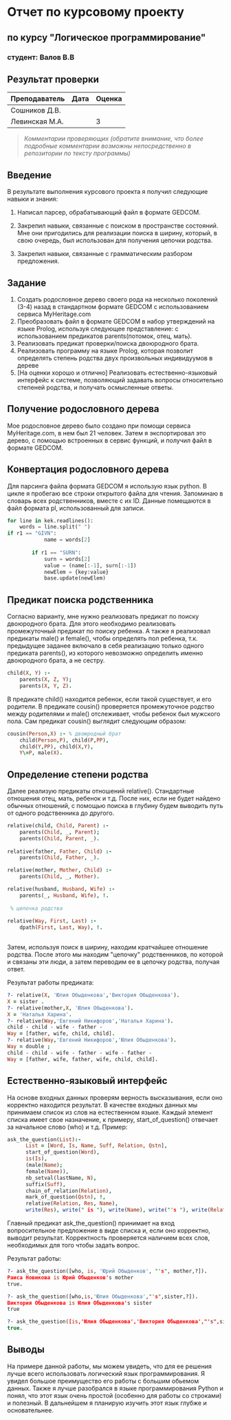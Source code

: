 # Отчет по курсовому проекту
## по курсу "Логическое программирование"

### студент: Валов В.В

## Результат проверки

| Преподаватель     | Дата         |  Оценка       |
|-------------------|--------------|---------------|
| Сошников Д.В. |              |               |
| Левинская М.А.|              |       3       |

> *Комментарии проверяющих (обратите внимание, что более подробные комментарии возможны непосредственно в репозитории по тексту программы)*

## Введение

В результате выполнения курсового проекта я получил следующие навыки и знания:

1. Написал парсер, обрабатывающий файл в формате GEDCOM.

2. Закрепил навыки, связанные с поиском в пространстве состояний. Мне они пригодились для реализации поиска в ширину, который, в свою очередь, был использован для получения цепочки родства.

3. Закрепил навыки, связанные с грамматическим разбором предложения.

## Задание

 1. Создать родословное дерево своего рода на несколько поколений (3-4) назад в стандартном формате GEDCOM с использованием сервиса MyHeritage.com 
 2. Преобразовать файл в формате GEDCOM в набор утверждений на языке Prolog, используя следующее представление: с использованием предикатов parents(потомок, отец, мать).
 3. Реализовать предикат проверки/поиска двоюродного брата.
 4. Реализовать программу на языке Prolog, которая позволит определять степень родства двух произвольных индивидуумов в дереве
 5. [На оценки хорошо и отлично] Реализовать естественно-языковый интерфейс к системе, позволяющий задавать вопросы относительно степеней родства, и получать осмысленные ответы. 

## Получение родословного дерева

Мое родословное дерево было создано при помощи сервиса MyHeritage.com, в нем был 21 человек. Затем я экспортировал это дерево, с помощью встроенных в сервис функций, и получил файл в формате GEDCOM. 

## Конвертация родословного дерева

Для парсинга файла формата GEDCOM я использую язык python. В цикле я пробегаю все строки открытого файла для чтения. Запоминаю в словарь всех родственников, вместе с их ID. Данные помещаются в файл формата pl, использованный для записи.
``` Python
for line in kek.readlines():
    words = line.split(" ")
if r1 == "GIVN":
            name = words[2]
            
        if r1 == "SURN":
            surn = words[2]
            value = (name[:-1], surn[:-1])
            newElem = {key:value}
            base.update(newElem)
```

## Предикат поиска родственника
Согласно варианту, мне нужно реализовать предикат по поиску двоюродного брата.
Для этого необходимо реализовать промежуточный предикат по поиску ребенка. А также я реализовал предикаты male() и female(), чтобы определять пол ребенка, т.к. предыдущее заданее включало в себя реализацию только одного предиката parents(), из которого невозможно определить именно двоюродного брата, а не сестру.
``` Prolog
child(X, Y) :- 
    parents(X, Z, Y);
    parents(X, Y, Z).
 ```
В предикате child() находится ребенок, если такой существует, и его родители. В предикате cousin() проверяется промежуточное родство между родителями и male() отслеживает, чтобы ребенок был мужского пола. Сам предикат cousin() выглядит следующим образом:
``` Prolog
cousin(Person,X) :- % двоюродный брат
    child(Person,P), child(P,PP), 
    child(Y,PP), child(X,Y),
    Y\=P, male(X).
  ```
## Определение степени родства

Далее реализую предикаты отношений relative(). Стандартные отношения отец, мать, ребенок и т.д.
После них, если не будет найдено обычных отношений, с помощью поиска в глубину будем выводить путь от одного родственника до другого.
``` Prolog
relative(child, Child, Parent) :-
    parents(Child, _, Parent);
    parents(Child, Parent, _).
   
relative(father, Father, Child) :-
    parents(Child, Father, _).

relative(mother, Mother, Child) :-
    parents(Child, _, Mother).

relative(husband, Husband, Wife) :-
    parents(_, Husband, Wife), !.
 
 % цепочка родства
 
relative(Way, First, Last) :-
    dpath(First, Last, Way), !.   
  
```
Затем, используя поиск в ширину, находим кратчайшее отношение родства. После этого мы находим "цепочку" родственников, по которой и связаны эти люди, а затем переводим ее в цепочку родства, получая ответ.

Результат работы предиката:
```Prolog
?- relative(X, 'Юлия Обыденкова','Виктория Обыденкова').
X = sister .
?- relative(mother,X, 'Юлия Обыденкова').
X = 'Наталья Харина'.
?- relative(Way,'Евгений Никифоров','Наталья Харина').
child - child - wife - father - 
Way = [father, wife, child, child].
?- relative(Way,'Евгений Никифоров','Юлия Обыденкова').
Way = double ;
child - child - wife - father - wife - father - 
Way = [father, wife, father, wife, child, child].
```
## Естественно-языковый интерфейс

На основе входных данных проверям верность высказывания, если оно корректно находится результат. В качестве входных данных мы принимаем список из слов на естественном языке. Каждый элемент списка имеет свое назначение, к примеру, start_of_question() отвечает за начальное слово (who) и т.д. 
Пример:
```Prolog
ask_the_question(List):-
      List = [Word, Is, Name, Suff, Relation, Qstn],
      start_of_question(Word),
      is(Is),
      (male(Name);
      female(Name)),
      nb_setval(lastName, N),
      suffix(Suff),
      chain_of_relation(Relation),
      mark_of_question(Qstn), !,
      relative(Relation, Res, Name),
      write(Res), write(" is "), write(Name), write("'s "), write(Relation).
```

Главный предикат ask_the_question() принимает на вход вопросительное предложение в виде списка и, если оно корректно, выводит результат. Корректность проверяется наличием всех слов, необходимых для того чтобы задать вопрос.

Результат работы:
```Prolog
?- ask_the_question([who, is, 'Юрий Обыденков', "'s", mother,?]).
Раиса Новикова is Юрий Обыденков's mother
true.

?- ask_the_question([who,is,'Юлия Обыденкова',"'s",sister,?]).
Виктория Обыденкова is Юлия Обыденкова's sister
true 

?- ask_the_question([is,'Юлия Обыденкова','Виктория Обыденкова',"'s",sister,?]).
true.
```
## Выводы
На примере данной работы, мы можем увидеть, что для ее решения лучше всего использовать логический язык программирования. Я увидел большое преимущество его работы с большим обьемом данных. Также я лучше разобрался в языке программирования Python и  понял, что этот язык очень простой (особенно для работы со строками) и полезный. В дальнейшем я планирую изучить этот язык глубже и основательнее.
